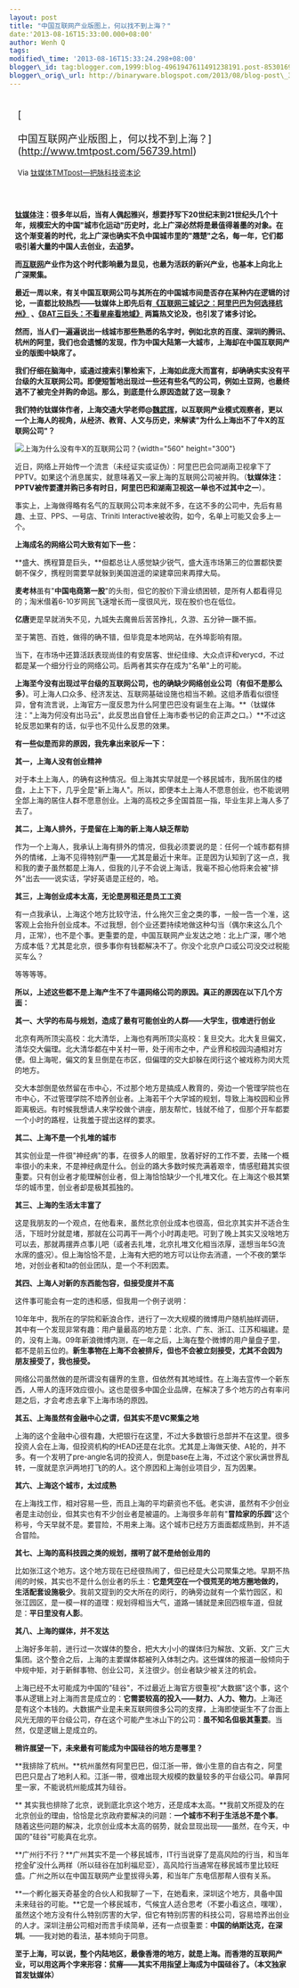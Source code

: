 ```yaml
--- 
layout: post 
title: "中国互联网产业版图上，何以找不到上海？" 
date:'2013-08-16T15:33:00.000+08:00' 
author: Wenh Q
tags:
modified\_time: '2013-08-16T15:33:24.298+08:00' 
blogger\_id: tag:blogger.com,1999:blog-4961947611491238191.post-8530169874053618659
blogger\_orig\_url: http://binaryware.blogspot.com/2013/08/blog-post\_3443.html
---
```

<div style="margin: 10px; padding: 5px;">

<div style="font-size: 18px;">

[

中国互联网产业版图上，何以找不到上海？](http://www.tmtpost.com/56739.html)

</div>

<div style="font-size: 13px;">

Via [钛媒体TMTpost—把脉科技资本论](http://www.tmtpost.com/)

</div>

</div>

<div style="font-size: 13px; padding: 15px 0 10px 10px;">



**<span
style="color: blue;">[钛媒体](http://www.tmtpost.com/ "钛媒体")</span>注：很多年以后，当有人偶起雅兴，想要抒写下20世纪末到21世纪头几个十年，规模宏大的中国"城市化运动"历史时，北上广深必然将是最值得着墨的对象。在这个渐变着的时代，北上广深也确实不负中国城市里的"翘楚"之名，每一年，它们都吸引着大量的中国人去创业，去追梦。**

**而[互联网](http://www.tmtpost.com/tag/%E4%BA%92%E8%81%94%E7%BD%91 "查看 互联网 中的全部文章")产业作为这个时代影响最为显见，也最为活跃的新兴产业，也基本上向北上广深聚集。**

**最近一周以来，有关中国互联网公司与其所在的中国城市间是否存在某种内在逻辑的讨论，一直都比较热烈——钛媒体上即先后有[《互联网三城记之：阿里巴巴为何选择杭州》](http://www.tmtpost.com/52670.html) 、[《BAT三巨头：不看星座看地域》](http://www.tmtpost.com/55921.html) 两篇热文论及，也引发了诸多讨论。**

**然而，当人们一遍遍说出一线城市那些熟悉的名字时，例如北京的百度、深圳的腾讯、杭州的阿里，我们也会遗憾的发现，作为中国大陆第一大城市，上海却在中国互联网产业的版图中缺席了。**

**我们仔细在脑海中，或通过搜索引擎检索下，上海如此庞大而富有，却确确实实没有平台级的大互联网公司。即便短暂地出现过一些还有些名气的公司，例如土豆网，也最终逃不了被完全并购的命运。那么，到底是什么原因造就了这一现象？**

**我们特约钛媒体作者，上海交通大学老师@[魏武挥](http://www.tmtpost.com/author/weiwuhui)，以互联网产业模式观察者，更以一个上海人的视角，从经济、教育、人文与历史，来解读"为什么上海出不了牛X的互联网公司"？**

![上海为什么没有牛X的互联网公司？](http://www.tmtpost.com/wp-content/uploads/2013/08/137657600569-560x300.jpg "上海"){width="560"
height="300"}



近日，网络上开始传一个流言（未经证实或证伪）：阿里巴巴会同湖南卫视拿下了PPTV。如果这个消息属实，就意味着又一家上海的互联网公司被并购。（**钛媒体注：PPTV被传要遭并购已多有时日，阿里巴巴和湖南卫视这一单也不过其中之一**）。

事实上，上海做得略有名气的互联网公司本来就不多，在这不多的公司中，先后有易趣、土豆、PPS、一号店、Triniti
Interactive被收购，如今，名单上可能又会多上一个。



**上海成名的网络公司大致有如下一些：**

**盛大、携程算是巨头，**但都总让人感觉缺少锐气，盛大连市场第三的位置都快要朝不保夕，携程则需要早就躲到美国逍遥的梁建章回来再撑大局。

**麦考林**虽有"**中国电商第一股**"的头衔，但它的股价下滑业绩困顿，是所有人都看得见的；淘米借着6-10岁网民飞速增长而一度很风光，现在股价也在低位。

**亿唐**更是早就消失不见，九城失去魔兽后苦苦挣扎，久游、五分钟一蹶不振。

至于篱笆、百姓，做得的确不错，但毕竟是本地网站，在外埠影响有限。

当下，在市场中还算活跃表现尚佳的有安居客、世纪佳缘、大众点评和verycd，不过都是某一个细分行业的网络公司。后两者其实存在成为"名单"上的可能。

**上海至今没有出现过平台级的互联网公司，也的确缺少网络创业公司（有但不是那么多）**。可上海人口众多、经济发达、互联网基础设施也相当不赖。这组矛盾看似很怪异，曾有流言说，上海官方一度反思为什么阿里巴巴没有诞生在上海。**（钛媒体注："上海为何没有出马云"，此反思出自曾任上海市委书记的俞正声之口。）**不过这轮反思如果有的话，似乎也不见什么反思的效果。



**有一些似是而非的原因，我先拿出来驳斥一下：**

**其一，上海人没有创业精神**

对于本土上海人，的确有这种情况。但上海其实早就是一个移民城市，我所居住的楼盘，上上下下，几乎全是"新上海人"。所以，即便本土上海人不愿意创业，也不能说明全部上海的居住人群不愿意创业。上海的高校之多全国首屈一指，毕业生非上海人多了去了。

**其二，上海人排外，于是留在上海的新上海人缺乏帮助**

作为一个上海人，我承认上海有排外的情况，但我必须要说的是：任何一个城市都有排外的情绪，上海不见得特别严重——尤其是最近十来年。正是因为认知到了这一点，我和我的妻子虽然都是上海人，但我的儿子不会说上海话，我毫不担心他将来会被"排外"出去——说实话，学好英语是正经的，哈。

**其三，上海创业成本太高，无论是房租还是员工工资**

有一点我承认，上海这个地方比较守法，什么拖欠三金之类的事，一般一告一个准，这客观上会抬升创业成本。不过我想，创个业还要持续地做这种勾当（偶尔来这么几个月，正常），也不是个事。更重要的是，中国互联网产业发达之地：北上广深，哪个地方成本低？尤其是北京，很多事你有钱都解决不了。你没个北京户口或公司没交过税能买车么？

等等等等。



**所以，上述这些都不是上海产生不了牛逼网络公司的原因。真正的原因在以下几个方面：**

**其一、大学的布局与规划，造成了最有可能创业的人群——大学生，很难进行创业**

北京有两所顶尖高校：北大清华，上海也有两所顶尖高校：复旦交大。北大复旦偏文，清华交大偏理。北大清华都在中关村一带，处于闹市之中，产业界和校园沟通相对方便。但上海呢，偏文的复旦倒是在市区，但偏理的交大却躲在闵行这个被戏称为闵大荒的地方。

交大本部倒是依然留在市中心，不过那个地方是搞成人教育的，旁边一个管理学院也在市中心，不过管理学院不培养创业者。上海若干个大学城的规划，导致上海校园和业界距离极远。有时候我想请人来学校做个讲座，朋友帮忙，钱就不给了，但那个开车都要一个小时的路程，让我羞于提出这样的要求。



**其二、上海不是一个扎堆的城市**

其实创业是一件很"神经病"的事，在很多人的眼里，放着好好的工作不要，去赌一个概率很小的未来，不是神经病是什么。创业的路大多数时候充满着艰辛，情感慰藉其实很重要。只有创业者才能理解创业者，但上海恰恰缺少一个扎堆文化。在上海这个极其繁华的城市里，创业者却是极其孤独的。



**其三、上海的生活太丰富了**

这是我朋友的一个观点，在他看来，虽然北京创业成本也很高，但北京其实并不适合生活，下班时分就是堵，那就在公司再干一两个小时再走吧。可到了晚上其实又没啥地方可以去，那就再摆弄点事儿吧（或者去扎堆，北京扎堆文化相当浓厚，遥想当年5G流水席的盛况）。但上海恰恰不是，上海有大把的地方可以让你去消遣，一个不夜的繁华地，对创业者和ta的创业团队，是一个不利因素。



**其四、上海人对新的东西能包容，但接受度并不高**

这件事可能会有一定的违和感，但我用一个例子说明：

10年年中，我所在的学院和新浪合作，进行了一次大规模的微博用户随机抽样调研，其中有一个发现非常有趣：用户量最高的地方是：北京、广东、浙江、江苏和福建。是的，没有上海。09年新浪微博内测，在一年之后，上海在整个微博的用户量盘子里，都不是前五位的。**新生事物在上海不会被排斥，但也不会被立刻接受，尤其不会因为朋友接受了，我也接受。**

网络公司虽然做的是所谓没有疆界的生意，但依然有其地域性。在上海去宣传一个新东西，人带人的连环效应很小。这也是很多中国企业品牌，在解决了多个地方的占有率问题之后，才会考虑去拿下上海市场的原因。



**其五、上海虽然有金融中心之谓，但其实不是VC聚集之地**

上海的这个金融中心很有趣，大把银行在这里，不过大多数银行总部并不在这里。很多投资人会在上海，但投资机构的HEAD还是在北京。尤其是上海做天使、A轮的，并不多。有一个发明了pre-angle名词的投资人，倒是base在上海，不过这个家伙满世界乱转，一度就是京沪两地打飞的的人。这个原因和上海创业项目少，互为因果。



**其六、上海这个城市，太过成熟**

在上海找工作，相对容易一些，而且上海的平均薪资也不低。老实讲，虽然有不少创业者是主动创业，但其实也有不少创业者是被逼的。上海很多年前有"**冒险家的乐园**"这个称号，今天早就不是。要冒险，不用来上海。这个城市已经方方面面都成熟到，并不适合冒险。



**其七、上海的高科技园之类的规划，摆明了就不是给创业用的**

比如张江这个地方。这个地方现在已经很热闹了，但已经是大公司聚集之地。早期不热闹的时候，其实也不是什么创业者的乐土：**它是凭空在一个很荒芜的地方圈地做的，生活配套设施极少**。我前文提到的交大所在的闵行，的确旁边就有一个紫竹园区，和张江园区，是一模一样的道理：规划得相当大气，道路一铺就是来回四根车道，但就是：**平日里没有人影**。



**其八、上海的媒体，并不发达**

上海好多年前，进行过一次媒体的整合，把大大小小的媒体归为解放、文新、文广三大集团。这个整合之后，上海的主要媒体都被列入体制之内。这些媒体的报道一般倾向于中规中矩，对于新鲜事物、创业公司，关注很少。创业者缺少被关注的机会。

上海已经不太可能成为中国的"硅谷"，不过最近上海官方很重视"大数据"这个事，这个事从逻辑上对上海而言是成立的：**它需要较高的投入——财力、人力、物力**。上海还是有这个本钱的。大数据产业是未来互联网很多公司的支撑，上海即使诞生不了台面上风光无限的平台级公司，存在这个可能产生冰山下的公司：**虽不知名但极其重要**。当然，仅是逻辑上是成立的。



**稍许展望一下，未来最有可能成为中国硅谷的地方是哪里？**

**我排除了杭州。**杭州虽然有阿里巴巴，但江浙一带，做小生意的自古有之，阿里巴巴只是占了地利人和。江浙一带，很难出现大规模的数量较多的平台级公司。单靠阿里一家，不能说杭州能成其为硅谷。

** 其实我也排除了北京，说到底北京这个地方，还是成本太高。**我前文所提及的在北京创业的理由，恰恰是北京政府要解决的问题：**一个城市不利于生活总不是个事**。随着这些问题的解决，北京创业成本太高的弱势，就会显现出现——虽然，在今天，中国的"硅谷"可能真在北京。

**广州行不行？**广州其实不是一个移民城市，IT行当说穿了是高风险的行当，和当年挖金矿没什么两样（所以硅谷在加利福尼亚），高风险行当通常在移民城市里比较旺盛。广州之所以在中国互联网产业里拔得头筹，和当年广东电信那帮人很有关系。

**一个孵化器天奇基金的合伙人和我聊了一下，在她看来，深圳这个地方，具备中国未来硅谷的可能。**它是一个移民城市，气候宜人适合思考（不要小看这点，嘿嘿），虽然这个地方没有什么特别厉害的大学，但它有特别厉害的科技公司，容易培养出创业的人才。深圳注册公司相对而言手续简单，还有一点很重要：**中国的纳斯达克，在深圳**。——我对她的看法，基本倾向于同意。



**至于上海，可以说，整个内陆地区，最像香港的地方，就是上海。而香港的互联网产业，可以用这两个字来形容：贫瘠——其实不用指望上海成为中国硅谷了。（本文独家首发钛媒体）**

</div>
